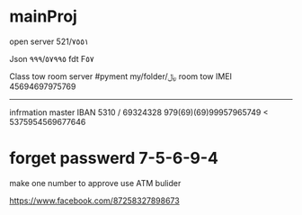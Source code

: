 # mainProj
open server 521/٧٥٥١

Json ٩٩٩/٥٧٩٩٥
fdt F٥٧

Class tow room server
 #pyment  my/folder/﷼
room tow IMEI 45694697975769
_______________
infrmation master
IBAN 5310 / 69324328
979(69)(69)99957965749 < 5375954569677646
# forget passwerd 7-5-6-9-4
make one number to approve use ATM bulider

https://www.facebook.com/87258327898673
